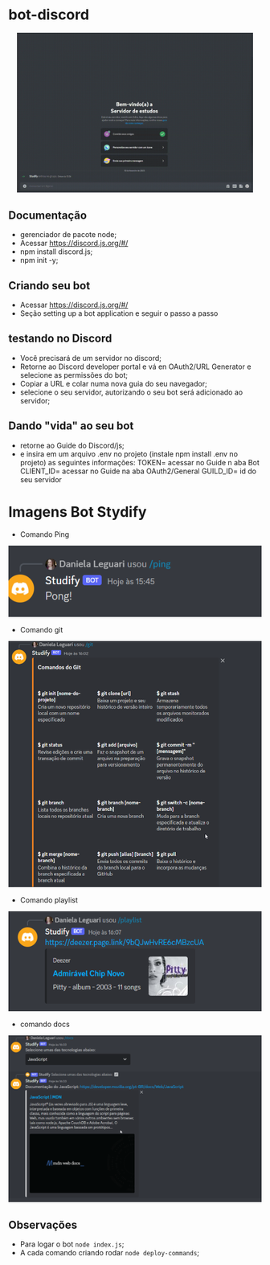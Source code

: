 # bot-discord

<p align="center">
<img width="470" src="assets/to_readme/bot.gif">
<p>

## Documentação

- gerenciador de pacote node;
- Acessar https://discord.js.org/#/
- npm install discord.js;
- npm init -y;

## Criando seu bot

- Acessar https://discord.js.org/#/
- Seção setting up a bot application e seguir o passo a passo

## testando no Discord

- Você precisará de um servidor no discord;
- Retorne ao Discord developer portal e vá en OAuth2/URL Generator e selecione as permissões do bot;
- Copiar a URL e colar numa nova guia do seu navegador;
- selecione o seu servidor, autorizando o seu bot será adicionado ao servidor;

## Dando "vida" ao seu bot

- retorne ao Guide do Discord/js;
- e insira em um arquivo .env no projeto (instale npm install .env no projeto) as seguintes informações:
TOKEN= acessar no Guide n aba Bot
CLIENT_ID= acessar no Guide na aba OAuth2/General
GUILD_ID= id do seu servidor


# Imagens Bot Stydify 

- Comando Ping


![](./img/img-4.png)


- Comando git

![](./img/img-1.png)


- Comando playlist


![](./img/img-2.png)


- comando docs


![](./img/img-3.png)


## Observações

- Para logar o bot `node index.js`;
- A cada comando criando rodar `node deploy-commands`;
